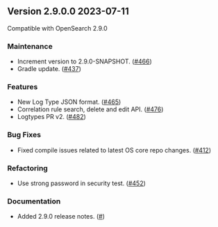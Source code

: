 ## Version 2.9.0.0 2023-07-11

Compatible with OpenSearch 2.9.0

### Maintenance
* Increment version to 2.9.0-SNAPSHOT. ([#466](https://github.com/opensearch-project/security-analytics/pull/466))
* Gradle update. ([#437](https://github.com/opensearch-project/security-analytics/pull/437))

### Features
* New Log Type JSON format. ([#465](https://github.com/opensearch-project/security-analytics/pull/465))
* Correlation rule search, delete and edit API. ([#476](https://github.com/opensearch-project/security-analytics/pull/476))
* Logtypes PR v2. ([#482](https://github.com/opensearch-project/security-analytics/pull/482))

### Bug Fixes
* Fixed compile issues related to latest OS core repo changes. ([#412](https://github.com/opensearch-project/security-analytics/pull/412))

### Refactoring
* Use strong password in security test. ([#452](https://github.com/opensearch-project/security-analytics/pull/452))

### Documentation
* Added 2.9.0 release notes. ([#]())